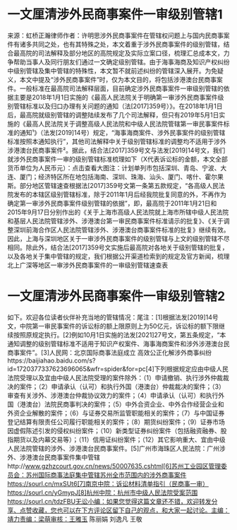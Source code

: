 # 一文厘清涉外民商事案件一审级别管辖1

来源：虹桥正瀚律师作者：许明思涉外民商事案件在管辖权问题上与国内民商事案件有诸多共同之处，也有其特殊之处，本文着重于涉外民商事案件的级别管辖，结合最高院的司法解释及部分地区的高院规定及实际立案口径，梳理汇总成本文，力争帮助当事人及同行朋友们通过一文确定级别管辖。由于海事海商及知识产权纠纷中级别管辖及集中管辖的特殊性，本文暂不就前述纠纷的管辖深入展开。为免疑义，本文中提及“涉外民商事案件”时，仅为本文目的，将包括涉港澳台民商事案件。一般标准在最高院司法解释层面，目前确定涉外民商事案件一审级别管辖的依据主要是2018年1月1日实施的《最高人民法院关于明确第一审涉外民商事案件级别管辖标准以及归口办理有关问题的通知（法[2017]359号）》。在2018年1月1日后，最高院就级别管辖的调整陆续发布了几个司法解释，但只有2019年5月1日实施的《最高人民法院关于调整高级人民法院和中级人民法院管辖第一审民事案件标准的通知¹》（法发[2019]14号）规定，“海事海商案件、涉外民事案件的级别管辖标准按照本通知执行”，其他司法解释中关于级别管辖标准的调整均不适用于涉外涉港澳台民商事案件²。据此，结合法[2017]359号文与法发[2019]14号文，我们就涉外民商事案件一审的级别管辖标准梳理如下（X代表诉讼标的金额，本文全部货币单位为人民币元）：点击查看大图注：计划单列市包括深圳、青岛、宁波、大连、厦门；经济特区所在地包括海南、深圳、珠海、汕头、厦门、喀什、霍尔果斯。部分地区管辖速查根据法[2017]359号文第一条第五款规定，“各高级人民法院发布的本辖区级别管辖标准，除于2011年1月后经我院批复同意的外，不再作为确定第一审涉外民商事案件级别管辖的依据”，即，最高院于2011年1月21日和2015年9月17日分别作出的《关于上海市高级人民法院就上海市所辖中级人民法院和基层人民法院管辖涉外、涉港澳台第一审民商事案件标准请示的批复》、《关于调整深圳前海合作区人民法院管辖涉外、涉港澳台商事案件标准的批复》继续有效。因此，上海与深圳地区关于一审涉外民商事案件的级别管辖与上文的级别管辖不尽相同。除此外，结合法[2017]359号文实施后最高院对各地关于级别管辖的批复，以及各地关于集中管辖的规定，我们根据公开渠道检索到的规定及官方新闻，梳理北上广深等地区一审涉外民商事案件的一审级别管辖速查表

# 一文厘清涉外民商事案件一审级别管辖2

如下。欢迎各位读者伙伴补充当地的管辖情况：尾注：[1]根据法发[2019]14号文，中院第一审民事案件的诉讼标的额上限原则上为50亿元，诉讼标的额下限继续按照原规定执行。[2]例如10月1日实施的法发[2021]27号文，第五条规定，“本通知调整的级别管辖标准不适用于知识产权案件、海事海商案件和涉外涉港澳台民商事案件”。[3]人民网：北京国际商事法庭成立 高效公正化解涉外商事纠纷https://baijiahao.baidu.com/s?id=1720377337623696065&wfr=spider&for=pc[4]下列根据规定应由中级人民法院受理以及宜由中级人民法院受理的案件除外：（1）申请撤销、执行涉外仲裁裁决的案件；（2）申请承认（认可）和执行外国（港澳台）仲裁裁决的案件；（3）审查有关涉外、涉港澳台仲裁协议效力的案件；（4）申请承认（认可）和执行外国（港澳台）法院民商事判决的案件；（5）中外合资企业、中外合作经营企业和外资企业解散的案件；（6）与证券交易所监管职能相关的案件；（7）与中国证券登记结算有限责任公司履行职能相关的案件；（8）期货纠纷案件；（9）证券市场因虚假陈述引发的侵权纠纷案件；（10）新类型证券纠纷案件（包括融资融券、股指期货以及内幕交易等）；（11）信用证纠纷案件；（12）其它影响重大、宜由中级人民法院管辖的涉外、涉港澳台民商事案件。[5]广州市海珠区人民法院：广州涉外、涉港澳台民商事案件集中管辖http://www.gzhzcourt.gov.cn/news/50007635.cshtml[6]苏州工业园区管理委员会：苏州国际商事法庭集中管辖苏州全市范围内的涉外商事案件https://sourl.cn/mxSUt6[7]南京中院：诉讼材料清单指引（民商事一审）https://sourl.cn/yGmypJ[8]杭州中院：杭州市中级人民法院受案范围https://sourl.cn/tdzFBU无讼小编：如果您觉得这篇文章还不错，欢迎转发分享、点赞收藏，您也可以在下方评论区留下自己的观点，和大家一起讨论。主编：靖力责编：梁萌审核：王雅玉 陈丽娟 刘逸凡 王敬

